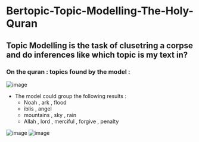 # Bertopic-Topic-Modelling-The-Holy-Quran

## Topic Modelling is the task of clusetring a corpse and do inferences like which topic is my text in?

### On the quran : topics found by the model : 

![image](https://user-images.githubusercontent.com/64399795/222951269-b2f18c9e-5144-4c9f-9ae7-dead2893eab3.png)

* The model could group the following results :
  * Noah , ark , flood
  * iblis , angel 
  * mountains , sky , rain
  * Allah , lord , merciful , forgive , penalty



![image](https://user-images.githubusercontent.com/64399795/222951366-2db13ab3-e8c8-44d5-804d-7d1fbfd3a8a7.png)
![image](https://user-images.githubusercontent.com/64399795/222951390-ccb991e6-2d42-4b4f-94f7-306085ea5c15.png)

